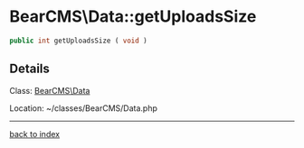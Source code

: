 # BearCMS\Data::getUploadsSize

```php
public int getUploadsSize ( void )
```

## Details

Class: [BearCMS\Data](bearcms.data.class.md)

Location: ~/classes/BearCMS/Data.php

---

[back to index](index.md)

